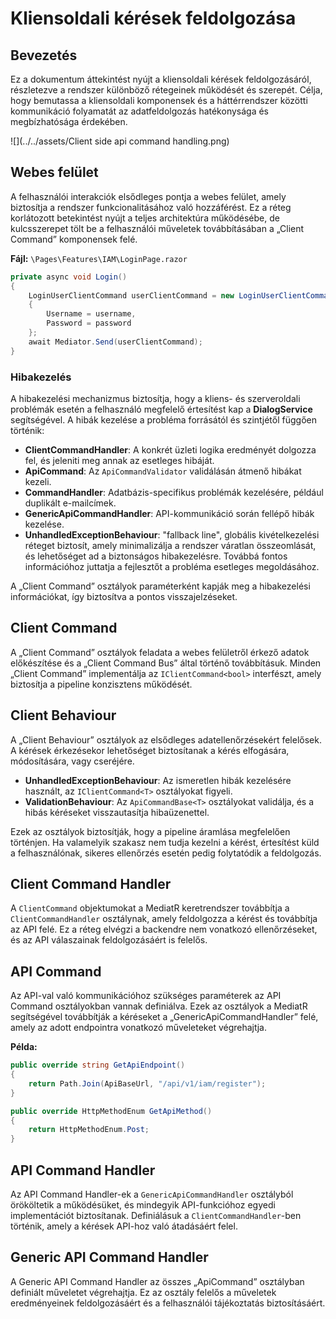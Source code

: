 # Kliensoldali kérések feldolgozása

## Bevezetés

Ez a dokumentum áttekintést nyújt a kliensoldali kérések feldolgozásáról, részletezve a rendszer különböző rétegeinek működését és szerepét. Célja, hogy bemutassa a kliensoldali komponensek és a háttérrendszer közötti kommunikáció folyamatát az adatfeldolgozás hatékonysága és megbízhatósága érdekében.

![](../../assets/Client side api command handling.png)

## Webes felület

A felhasználói interakciók elsődleges pontja a webes felület, amely biztosítja a rendszer funkcionalitásához való hozzáférést. Ez a réteg korlátozott betekintést nyújt a teljes architektúra működésébe, de kulcsszerepet tölt be a felhasználói műveletek továbbításában a „Client Command” komponensek felé.

**Fájl:** `\Pages\Features\IAM\LoginPage.razor`

```c#
private async void Login()
{
    LoginUserClientCommand userClientCommand = new LoginUserClientCommand(DialogService)
    {
        Username = username,
        Password = password
    };
    await Mediator.Send(userClientCommand);
}
```

### Hibakezelés

A hibakezelési mechanizmus biztosítja, hogy a kliens- és szerveroldali problémák esetén a felhasználó megfelelő értesítést kap a **DialogService** segítségével. A hibák kezelése a probléma forrásától és szintjétől függően történik:

- **ClientCommandHandler**: A konkrét üzleti logika eredményét dolgozza fel, és jeleniti meg annak az esetleges hibáját.
- **ApiCommand**: Az `ApiCommandValidator` validálásán átmenő hibákat kezeli.
- **CommandHandler**: Adatbázis-specifikus problémák kezelésére, például duplikált e-mailcímek.
- **GenericApiCommandHandler**: API-kommunikáció során fellépő hibák kezelése.
- **UnhandledExceptionBehaviour**: "fallback line", globális kivételkezelési réteget biztosít, amely minimalizálja a rendszer váratlan összeomlását, és lehetőséget ad a biztonságos hibakezelésre. Továbbá fontos információhoz juttatja a fejlesztőt a probléma esetleges megoldásához.

A „Client Command” osztályok paraméterként kapják meg a hibakezelési információkat, így biztosítva a pontos visszajelzéseket.

## Client Command

A „Client Command” osztályok feladata a webes felületről érkező adatok előkészítése és a „Client Command Bus” által történő továbbításuk. Minden „Client Command” implementálja az `IClientCommand<bool>` interfészt, amely biztosítja a pipeline konzisztens működését.

## Client Behaviour

A „Client Behaviour” osztályok az elsődleges adatellenőrzésekért felelősek. A kérések érkezésekor lehetőséget biztosítanak a kérés elfogására, módosítására, vagy cseréjére.

- **UnhandledExceptionBehaviour**: Az ismeretlen hibák kezelésére használt, az `IClientCommand<T>` osztályokat figyeli.
- **ValidationBehaviour**: Az `ApiCommandBase<T>` osztályokat validálja, és a hibás kéréseket visszautasítja hibaüzenettel.

Ezek az osztályok biztosítják, hogy a pipeline áramlása megfelelően történjen. Ha valamelyik szakasz nem tudja kezelni a kérést, értesítést küld a felhasználónak, sikeres ellenőrzés esetén pedig folytatódik a feldolgozás.

## Client Command Handler

A `ClientCommand` objektumokat a MediatR keretrendszer továbbítja a `ClientCommandHandler` osztálynak, amely feldolgozza a kérést és továbbítja az API felé. Ez a réteg elvégzi a backendre nem vonatkozó ellenőrzéseket, és az API válaszainak feldolgozásáért is felelős.

## API Command

Az API-val való kommunikációhoz szükséges paraméterek az API Command osztályokban vannak definiálva. Ezek az osztályok a MediatR segítségével továbbítják a kéréseket a „GenericApiCommandHandler” felé, amely az adott endpointra vonatkozó műveleteket végrehajtja.

**Példa:**

```c#
public override string GetApiEndpoint()
{
    return Path.Join(ApiBaseUrl, "/api/v1/iam/register");
}

public override HttpMethodEnum GetApiMethod()
{
    return HttpMethodEnum.Post;
}
```

## API Command Handler

Az API Command Handler-ek a `GenericApiCommandHandler` osztályból örököltetik a működésüket, és mindegyik API-funkcióhoz egyedi implementációt biztosítanak. Definiálásuk a `ClientCommandHandler`-ben történik, amely a kérések API-hoz való átadásáért felel.

## Generic API Command Handler

A Generic API Command Handler az összes „ApiCommand” osztályban definiált műveletet végrehajtja. Ez az osztály felelős a műveletek eredményeinek feldolgozásáért és a felhasználói tájékoztatás biztosításáért.

